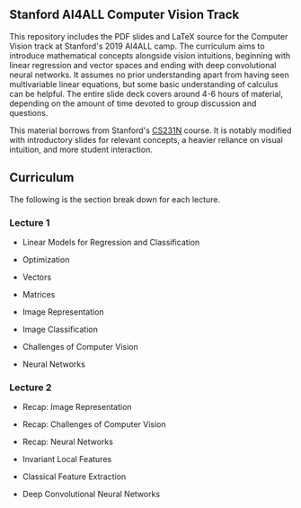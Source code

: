 ## Stanford AI4ALL Computer Vision Track 
This repository includes the PDF slides and LaTeX source for the Computer Vision track at Stanford's 2019 AI4ALL camp. The curriculum aims to introduce mathematical concepts alongside vision intuitions, beginning with linear regression and vector spaces and ending with deep convolutional neural networks. It assumes no prior understanding apart from having seen multivariable linear equations, but some basic understanding of calculus can be helpful. The entire slide deck covers around 4-6 hours of material, depending on the amount of time devoted to group discussion and questions.

This material borrows from Stanford's [CS231N](http://cs231n.stanford.edu/) course. It is notably modified with introductory slides for relevant concepts, a heavier reliance on visual intuition, and more student interaction.

## Curriculum 

The following is the section break down for each lecture.

### Lecture 1

  - Linear Models for Regression and Classification

  - Optimization

  - Vectors

  - Matrices

  - Image Representation

  - Image Classification

  - Challenges of Computer Vision

  - Neural Networks

### Lecture 2

  - Recap: Image Representation

  - Recap: Challenges of Computer Vision

  - Recap: Neural Networks

  - Invariant Local Features

  - Classical Feature Extraction

  - Deep Convolutional Neural Networks
